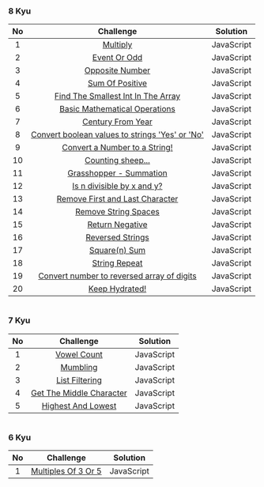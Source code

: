 ### 8 Kyu

| No  |                                                                          Challenge                                                                          |  Solution  |
| :-: | :---------------------------------------------------------------------------------------------------------------------------------------------------------: | :--------: |
|  1  |                              [Multiply](https://github.com/aldoignatachandra/CODEWARS/blob/master/javascript/8kyu/Multiply.js)                              | JavaScript |
|  2  |                           [Event Or Odd](https://github.com/aldoignatachandra/CODEWARS/blob/master/javascript/8kyu/EvenOrOdd.js)                            | JavaScript |
|  3  |                       [Opposite Number](https://github.com/aldoignatachandra/CODEWARS/blob/master/javascript/8kyu/OppositeNumber.js)                        | JavaScript |
|  4  |                         [Sum Of Positive](https://github.com/aldoignatachandra/CODEWARS/blob/master/javascript/8kyu/PositiveSum.js)                         | JavaScript |
|  5  |          [Find The Smallest Int In The Array](https://github.com/aldoignatachandra/CODEWARS/blob/master/javascript/8kyu/SmallestIntInTheArray.js)           | JavaScript |
|  6  |              [Basic Mathematical Operations](https://github.com/aldoignatachandra/CODEWARS/blob/master/javascript/8kyu/BasicMathOperations.js)              | JavaScript |
|  7  |                      [Century From Year](https://github.com/aldoignatachandra/CODEWARS/blob/master/javascript/8kyu/CenturyFromYear.js)                      | JavaScript |
|  8  |   [Convert boolean values to strings 'Yes' or 'No'](https://github.com/aldoignatachandra/CODEWARS/blob/master/javascript/8kyu/ConvertBooleanToStrings.js)   | JavaScript |
|  9  |             [Convert a Number to a String!](https://github.com/aldoignatachandra/CODEWARS/blob/master/javascript/8kyu/ConvertNumberToString.js)             | JavaScript |
| 10  |                       [Counting sheep...](https://github.com/aldoignatachandra/CODEWARS/blob/master/javascript/8kyu/CountingSheep.js)                       | JavaScript |
| 11  |                [Grasshopper - Summation](https://github.com/aldoignatachandra/CODEWARS/blob/master/javascript/8kyu/GrasshopperSummation.js)                 | JavaScript |
| 12  |               [Is n divisible by x and y?](https://github.com/aldoignatachandra/CODEWARS/blob/master/javascript/8kyu/IsNDivisibleByXAndY.js)                | JavaScript |
| 13  |         [Remove First and Last Character](https://github.com/aldoignatachandra/CODEWARS/blob/master/javascript/8kyu/RemoveFirstAndLastCharacter.js)         | JavaScript |
| 14  |                   [Remove String Spaces](https://github.com/aldoignatachandra/CODEWARS/blob/master/javascript/8kyu/RemoveStringSpaces.js)                   | JavaScript |
| 15  |                       [Return Negative](https://github.com/aldoignatachandra/CODEWARS/blob/master/javascript/8kyu/ReturnNegative.js)                        | JavaScript |
| 16  |                      [Reversed Strings](https://github.com/aldoignatachandra/CODEWARS/blob/master/javascript/8kyu/ReversedStrings.js)                       | JavaScript |
| 17  |                        [Square(n) Sum](<https://github.com/aldoignatachandra/CODEWARS/blob/master/javascript/8kyu/Square(n)Sum.js>)                         | JavaScript |
| 18  |                         [String Repeat](https://github.com/aldoignatachandra/CODEWARS/blob/master/javascript/8kyu/StringRepeat.js)                          | JavaScript |
| 19  | [Convert number to reversed array of digits](https://github.com/aldoignatachandra/CODEWARS/blob/master/javascript/8kyu/ConvertNumToReverseArrayOfDigits.js) | JavaScript |
| 20  |                         [Keep Hydrated!](https://github.com/aldoignatachandra/CODEWARS/blob/master/javascript/8kyu/KeepHydrated.js)                         | JavaScript |

#

### 7 Kyu

| No  |                                                             Challenge                                                             |  Solution  |
| :-: | :-------------------------------------------------------------------------------------------------------------------------------: | :--------: |
|  1  |              [Vowel Count](https://github.com/aldoignatachandra/CODEWARS/blob/master/javascript/7kyu/VowelCount.js)               | JavaScript |
|  2  |                 [Mumbling](https://github.com/aldoignatachandra/CODEWARS/blob/master/javascript/7kyu/Mumbling.js)                 | JavaScript |
|  3  |           [List Filtering](https://github.com/aldoignatachandra/CODEWARS/blob/master/javascript/7kyu/ListFiltering.js)            | JavaScript |
|  4  | [Get The Middle Character](https://github.com/aldoignatachandra/CODEWARS/blob/master/javascript/7kyu/GetTheMiddleCharacter.js.js) | JavaScript |
|  5  |      [Highest And Lowest](https://github.com/aldoignatachandra/CODEWARS/blob/master/javascript/7kyu/HighestAndLowest.js.js)       | JavaScript |

#

### 6 Kyu

| No  |                                                      Challenge                                                      |  Solution  |
| :-: | :-----------------------------------------------------------------------------------------------------------------: | :--------: |
|  1  | [Multiples Of 3 Or 5](https://github.com/aldoignatachandra/CODEWARS/blob/master/javascript/6kyu/MultiplesOf3Or5.js) | JavaScript |
